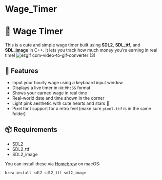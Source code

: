 # Wage_Timer

# 💖 Wage Timer

This is a cute and simple wage timer built using **SDL2**, **SDL_ttf**, and **SDL_image** in C++. It lets you track how much money you're earning in real time!
![ezgif com-video-to-gif-converter (3)](https://github.com/user-attachments/assets/79a25a24-fbef-4cf5-8d21-a3a70a6a0b10)



## 🎀 Features

- Input your hourly wage using a keyboard input window
- Displays a live timer in `HH:MM:SS` format
- Shows your earned wage in real time
- Real-world date and time shown in the corner
- Light pink aesthetic with cute hearts and stars 🌸
- Pixel font support for a retro feel (make sure `pixel.ttf` is in the same folder)

## 📦 Requirements

- SDL2
- SDL2_ttf
- SDL2_image

You can install these via [Homebrew](https://brew.sh/) on macOS:

```bash
brew install sdl2 sdl2_ttf sdl2_image
```


